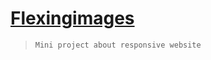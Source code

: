 # [Flexingimages](https://yeshwanth-kondra-au45.github.io/flex-panels/)
> `Mini project about responsive website`

